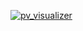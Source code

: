 [![pv_visualizer](/assets/images/examples/pv_visualizer.jpg)](https://github.com/Kitware/paraview-visualizer)